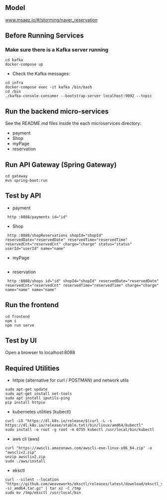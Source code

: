 # 

## Model
www.msaez.io/#/storming/naver_reservation

## Before Running Services
### Make sure there is a Kafka server running
```
cd kafka
docker-compose up
```
- Check the Kafka messages:
```
cd infra
docker-compose exec -it kafka /bin/bash
cd /bin
./kafka-console-consumer --bootstrap-server localhost:9092 --topic
```

## Run the backend micro-services
See the README.md files inside the each microservices directory:

- payment
- Shop
- myPage
- reservation


## Run API Gateway (Spring Gateway)
```
cd gateway
mvn spring-boot:run
```

## Test by API
- payment
```
 http :8088/payments id="id" 
```
- Shop
```
 http :8088/shopReservations shopId="shopId" reservedDate="reservedDate" reservedTime="reservedTime" reservedCnt="reservedCnt" charge="charge" status="status" userId="userId" name="name" 
```
- myPage
```
```
- reservation
```
 http :8088/shops id="id" shopId="shopId" reservedDate="reservedDate" reservedCnt="reservedCnt" reservedTime="reservedTime" charge="charge" name="name" name="name" 
```


## Run the frontend
```
cd frontend
npm i
npm run serve
```

## Test by UI
Open a browser to localhost:8088

## Required Utilities

- httpie (alternative for curl / POSTMAN) and network utils
```
sudo apt-get update
sudo apt-get install net-tools
sudo apt install iputils-ping
pip install httpie
```

- kubernetes utilities (kubectl)
```
curl -LO "https://dl.k8s.io/release/$(curl -L -s https://dl.k8s.io/release/stable.txt)/bin/linux/amd64/kubectl"
sudo install -o root -g root -m 0755 kubectl /usr/local/bin/kubectl
```

- aws cli (aws)
```
curl "https://awscli.amazonaws.com/awscli-exe-linux-x86_64.zip" -o "awscliv2.zip"
unzip awscliv2.zip
sudo ./aws/install
```

- eksctl 
```
curl --silent --location "https://github.com/weaveworks/eksctl/releases/latest/download/eksctl_$(uname -s)_amd64.tar.gz" | tar xz -C /tmp
sudo mv /tmp/eksctl /usr/local/bin
```

